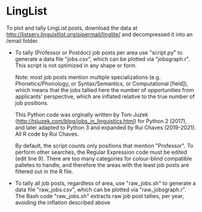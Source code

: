 # LingList
To plot and tally LingList posts, download the data at http://listserv.linguistlist.org/pipermail/linglite/ and decompressed it into an /email folder.

* To tally (Professor or Postdoc) job posts per area use "script.py" to generate a data file "jobs.csv", which can be plotted via "jobsgraph.r".
  This script is not optimized in any shape or form.
  
  Note: most job posts mention multiple specializations (e.g. Phonetics/Phonology, or Syntax/Semantics, or Computational [field]), which means that the jobs tallied here the number of opportunities from applicants' perspective, which are inflated relative to the true number of job positions.
  
  This Python code was orginally written by Tom Juzek (http://tsjuzek.com/blog/jobs_in_linguistics.html) for Python 2 (2017), and later adapted to Python 3 and expanded by Rui Chaves (2019-2021). All R code by Rui Chaves. 
  
  By default, the script counts only positions that mention "Professor". To perform other searches, the Regular Expression code must be edited (edit line 9). There are too many categories for colour-blind compatible palletes to handle, and therefore the areas with the least job posts are filtered out in the R file.
  

* To tally all job posts, regardless of area, use "raw_jobs.sh" to generate a data file "raw_jobs.csv", which can be plotted via "raw_jobsgraph.r".
  The Bash code "raw_jobs.sh" extracts raw job post tallies, per year, avoiding the inflation described above
